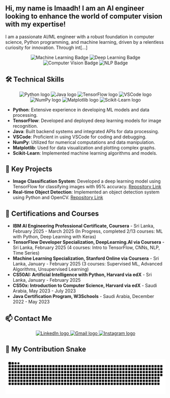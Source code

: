 <h2 align="left">Hi, my name is Imaadh! I am an AI engineer looking to enhance the world of computer vision with my expertise!</h2>

<p align="left">I am a passionate AI/ML engineer with a robust foundation in computer science, Python programming, and machine learning, driven by a relentless curiosity for innovation. Through int[...]</p>

<div align="center">
  <img src="https://img.shields.io/badge/Machine%20Learning-Expert-blue" alt="Machine Learning Badge"/>
  <img src="https://img.shields.io/badge/Deep%20Learning-Expert-yellow" alt="Deep Learning Badge"/>
  <img src="https://img.shields.io/badge/Computer%20Vision-Expert-green" alt="Computer Vision Badge"/>
  <img src="https://img.shields.io/badge/NLP-Expert-red" alt="NLP Badge"/>
</div>

## 🛠️ Technical Skills
<div align="center">
  <img src="https://cdn.jsdelivr.net/gh/devicons/devicon/icons/python/python-original.svg" height="40" alt="Python logo" />
  <img src="https://cdn.jsdelivr.net/gh/devicons/devicon/icons/java/java-original.svg" height="40" alt="Java logo" />
  <img src="https://cdn.jsdelivr.net/gh/devicons/devicon/icons/tensorflow/tensorflow-original.svg" height="40" alt="TensorFlow logo" />
  <img src="https://cdn.jsdelivr.net/gh/devicons/devicon/icons/vscode/vscode-original.svg" height="40" alt="VSCode logo" />
  <img src="https://cdn.jsdelivr.net/gh/devicons/devicon/icons/numpy/numpy-original.svg" height="40" alt="NumPy logo" />
  <img src="https://cdn.jsdelivr.net/gh/devicons/devicon/icons/matplotlib/matplotlib-original.svg" height="40" alt="Matplotlib logo" />
  <img src="https://cdn.jsdelivr.net/gh/devicons/devicon/icons/scikit-learn/scikit-learn-original.svg" height="40" alt="Scikit-Learn logo" />
</div>
<ul>
  <li><b>Python</b>: Extensive experience in developing ML models and data processing.</li>
  <li><b>TensorFlow</b>: Developed and deployed deep learning models for image recognition.</li>
  <li><b>Java</b>: Built backend systems and integrated APIs for data processing.</li>
  <li><b>VSCode</b>: Proficient in using VSCode for coding and debugging.</li>
  <li><b>NumPy</b>: Utilized for numerical computations and data manipulation.</li>
  <li><b>Matplotlib</b>: Used for data visualization and plotting complex graphs.</li>
  <li><b>Scikit-Learn</b>: Implemented machine learning algorithms and models.</li>
</ul>

## 🌟 Key Projects
- **Image Classification System**: Developed a deep learning model using TensorFlow for classifying images with 95% accuracy. [Repository Link](#)
- **Real-time Object Detection**: Implemented an object detection system using Python and OpenCV. [Repository Link](#)

## 📜 Certifications and Courses
- **IBM AI Engineering Professional Certificate, Coursera** - Sri Lanka, February 2025 - March 2025 (In Progress, completed 2/13 courses: ML with Python, Deep Learning with Keras)
- **TensorFlow Developer Specialization, DeepLearning.AI via Coursera** - Sri Lanka, February 2025 (4 courses: Intro to TensorFlow, CNNs, NLP, Time Series)
- **Machine Learning Specialization, Stanford Online via Coursera** - Sri Lanka, January - February 2025 (3 courses: Supervised ML, Advanced Algorithms, Unsupervised Learning)
- **CS50AI: Artificial Intelligence with Python, Harvard via edX** - Sri Lanka, January - February 2025
- **CS50x: Introduction to Computer Science, Harvard via edX** - Saudi Arabia, May 2023 - July 2023
- **Java Certification Program, W3Schools** - Saudi Arabia, December 2022 - May 2023

## 📫 Contact Me
<div align="center">
  <a href="https://www.linkedin.com/in/imaadh-renosh-007aba348">
    <img src="https://img.shields.io/badge/LinkedIn-0077B5?logo=linkedin&logoColor=white&style=for-the-badge" height="35" alt="LinkedIn logo" />
  </a>
  <a href="mailto:imaadhrenosh@gmail.com">
    <img src="https://img.shields.io/badge/Gmail-D14836?logo=gmail&logoColor=white&style=for-the-badge" height="35" alt="Gmail logo" />
  </a>
  <a href="https://www.instagram.com/im44dh">
    <img src="https://img.shields.io/badge/Instagram-E4405F?logo=instagram&logoColor=white&style=for-the-badge" height="35" alt="Instagram logo" />
  </a>
</div>

## 🐍 My Contribution Snake
![github-snake](https://raw.githubusercontent.com/ImaadhRenosh/Github-Project-Portfolio/output/github-snake.svg)
